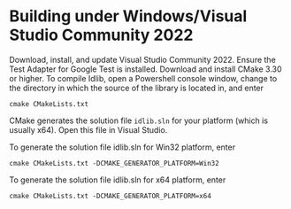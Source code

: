 # Building under Windows/Visual Studio Community 2022

Download, install, and update Visual Studio Community 2022.
Ensure the Test Adapter for Google Test is installed.
Download and install CMake 3.30 or higher.
To compile Idlib, open a Powershell console window, change to the directory in which the source of the library is located in, and enter
```
cmake CMakeLists.txt
```
CMake generates the solution file `idlib.sln` for your platform (which is usually x64). Open this file in Visual Studio.

To generate the solution file idlib.sln for Win32 platform, enter
```
cmake CMakeLists.txt -DCMAKE_GENERATOR_PLATFORM=Win32
```

To generate the solution file idlib.sln for x64 platform, enter
```
cmake CMakeLists.txt -DCMAKE_GENERATOR_PLATFORM=x64
```
